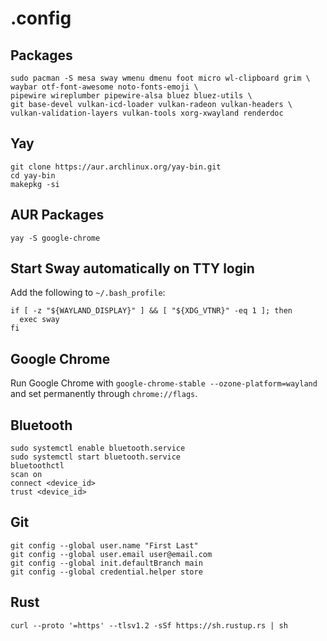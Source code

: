 # .config

## Packages

```
sudo pacman -S mesa sway wmenu dmenu foot micro wl-clipboard grim \
waybar otf-font-awesome noto-fonts-emoji \
pipewire wireplumber pipewire-alsa bluez bluez-utils \
git base-devel vulkan-icd-loader vulkan-radeon vulkan-headers \
vulkan-validation-layers vulkan-tools xorg-xwayland renderdoc
```

## Yay

```
git clone https://aur.archlinux.org/yay-bin.git
cd yay-bin
makepkg -si
```

## AUR Packages

```
yay -S google-chrome
```

## Start Sway automatically on TTY login

Add the following to `~/.bash_profile`:

```
if [ -z "${WAYLAND_DISPLAY}" ] && [ "${XDG_VTNR}" -eq 1 ]; then
  exec sway
fi
```

## Google Chrome

Run Google Chrome with `google-chrome-stable --ozone-platform=wayland`
and set permanently through `chrome://flags`.

## Bluetooth

```
sudo systemctl enable bluetooth.service
sudo systemctl start bluetooth.service
bluetoothctl
scan on
connect <device_id>
trust <device_id>
```

## Git

```
git config --global user.name "First Last"
git config --global user.email user@email.com
git config --global init.defaultBranch main
git config --global credential.helper store
```

## Rust

```
curl --proto '=https' --tlsv1.2 -sSf https://sh.rustup.rs | sh
```
